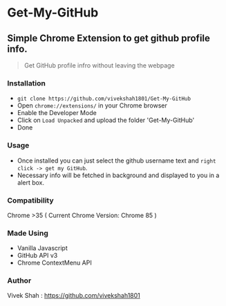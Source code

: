 # Get-My-GitHub
## Simple Chrome Extension to get github profile info.

> Get GitHub profile infro without leaving the webpage

### Installation
- `git clone https://github.com/vivekshah1801/Get-My-GitHub`
- Open `chrome://extensions/` in your Chrome browser
- Enable the Developer Mode
- Click on `Load Unpacked` and upload the folder 'Get-My-GitHub'
- Done

### Usage
- Once installed you can just select the github username text and `right click -> get my GitHub`.
- Necessary info will be fetched in background and displayed to you in a alert box.

### Compatibility
Chrome >35 ( Current Chrome Version: Chrome 85 )

### Made Using
- Vanilla Javascript
- GitHub API v3
- Chrome ContextMenu API

### Author
Vivek Shah : https://github.com/vivekshah1801